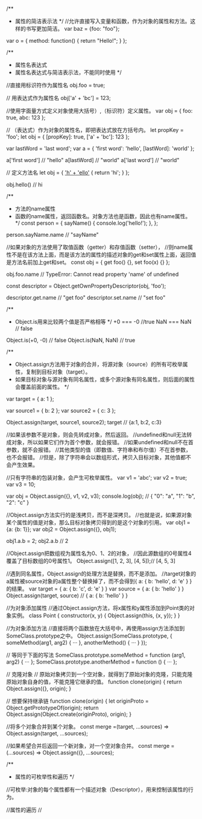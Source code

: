 /**
 * 属性的简洁表示法
 */
//允许直接写入变量和函数，作为对象的属性和方法。这样的书写更加简洁。
var baz = {foo: "foo"};

var o = {
  method: function() {
    return "Hello!";
  }
};

/**
 * 属性名表达式
 * 属性名表达式与简洁表示法，不能同时使用
 */

//直接用标识符作为属性名
obj.foo = true;

// 用表达式作为属性名
obj['a' + 'bc'] = 123;


//使用字面量方式定义对象使用大括号）,（标识符）定义属性。
var obj = {
  foo: true,
  abc: 123
};

// （表达式）作为对象的属性名，即把表达式放在方括号内。
let propKey = 'foo';
let obj = {
  [propKey]: true,
  ['a' + 'bc']: 123
};



var lastWord = 'last word';
var a = {
  'first word': 'hello',
  [lastWord]: 'world'
};

a['first word'] // "hello"
a[lastWord] // "world"
a['last word'] // "world"

// 定义方法名
let obj = {
  ['h' + 'ello']() {
    return 'hi';
  }
};

obj.hello() // hi

/**
 * 方法的name属性
 * 函数的name属性，返回函数名。对象方法也是函数，因此也有name属性。
 */
const person = {
  sayName() {
    console.log('hello!');
  },
};

person.sayName.name   // "sayName"

//如果对象的方法使用了取值函数（getter）和存值函数（setter），
//则name属性不是在该方法上面，而是该方法的属性的描述对象的get和set属性上面，返回值是方法名前加上get和set。
const obj = {
  get foo() {},
  set foo(x) {}
};

obj.foo.name
// TypeError: Cannot read property 'name' of undefined

const descriptor = Object.getOwnPropertyDescriptor(obj, 'foo');

descriptor.get.name // "get foo"
descriptor.set.name // "set foo"


/**
 * Object.is用来比较两个值是否严格相等
 */
+0 === -0 //true
NaN === NaN // false

Object.is(+0, -0) // false
Object.is(NaN, NaN) // true



/**
 * Object.assign方法用于对象的合并，将源对象（source）的所有可枚举属性，复制到目标对象（target）。
 * 如果目标对象与源对象有同名属性，或多个源对象有同名属性，则后面的属性会覆盖前面的属性。
 */

var target = { a: 1 };

var source1 = { b: 2 };
var source2 = { c: 3 };

Object.assign(target, source1, source2);
target // {a:1, b:2, c:3}

//如果该参数不是对象，则会先转成对象，然后返回。
//undefined和null无法转成对象，所以如果它们作为首个参数，就会报错。
//如果undefined和null不在首参数，就不会报错。
//其他类型的值（即数值、字符串和布尔值）不在首参数，也不会报错。
//但是，除了字符串会以数组形式，拷贝入目标对象，其他值都不会产生效果。


//只有字符串的包装对象，会产生可枚举属性。
var v1 = 'abc';
var v2 = true;
var v3 = 10;

var obj = Object.assign({}, v1, v2, v3);
console.log(obj); // { "0": "a", "1": "b", "2": "c" }

 //Object.assign方法实行的是浅拷贝，而不是深拷贝。
 //也就是说，如果源对象某个属性的值是对象，那么目标对象拷贝得到的是这个对象的引用。
var obj1 = {a: {b: 1}};
var obj2 = Object.assign({}, obj1);

obj1.a.b = 2;
obj2.a.b // 2

//Object.assign把数组视为属性名为0、1、2的对象，
//因此源数组的0号属性4覆盖了目标数组的0号属性1。
Object.assign([1, 2, 3], [4, 5]);// [4, 5, 3]

//遇到同名属性，Object.assign的处理方法是替换，而不是添加。
//target对象的a属性被source对象的a属性整个替换掉了，而不会得到{ a: { b: 'hello', d: 'e' } }的结果。
var target = { a: { b: 'c', d: 'e' } }
var source = { a: { b: 'hello' } }
Object.assign(target, source)
// { a: { b: 'hello' } }

//为对象添加属性
//通过Object.assign方法，将x属性和y属性添加到Point类的对象实例。
class Point {
  constructor(x, y) {
    Object.assign(this, {x, y});
  }
}

//为对象添加方法
//直接将两个函数放在大括号中，再使用assign方法添加到SomeClass.prototype之中。
Object.assign(SomeClass.prototype, {
  someMethod(arg1, arg2) {
    ···
  },
  anotherMethod() {
    ···
  }
});

// 等同于下面的写法
SomeClass.prototype.someMethod = function (arg1, arg2) {
  ···
};
SomeClass.prototype.anotherMethod = function () {
  ···
};


// 克隆对象
// 原始对象拷贝到一个空对象，就得到了原始对象的克隆，只能克隆原始对象自身的值，不能克隆它继承的值。
function clone(origin) {
  return Object.assign({}, origin);
}

// 想要保持继承链
function clone(origin) {
  let originProto = Object.getPrototypeOf(origin);
  return Object.assign(Object.create(originProto), origin);
}

//将多个对象合并到某个对象。
const merge =(target, ...sources) => Object.assign(target, ...sources);

//如果希望合并后返回一个新对象，对一个空对象合并。
const merge = (...sources) => Object.assign({}, ...sources);

/**
 * 属性的可枚举性和遍历
 */

//可枚举:对象的每个属性都有一个描述对象（Descriptor），用来控制该属性的行为。

//属性的遍历
//













